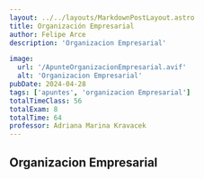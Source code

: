 ```yaml
---
layout: ../../layouts/MarkdownPostLayout.astro
title: Organización Empresarial
author: Felipe Arce
description: 'Organizacion Empresarial'

image:
  url: '/ApunteOrganizacionEmpresarial.avif'
  alt: 'Organizacion Empresarial'
pubDate: 2024-04-28
tags: ['apuntes', 'organizacion Empresarial']
totalTimeClass: 56
totalExam: 8
totalTime: 64
professor: Adriana Marina Kravacek 
---
```


## Organizacion Empresarial
